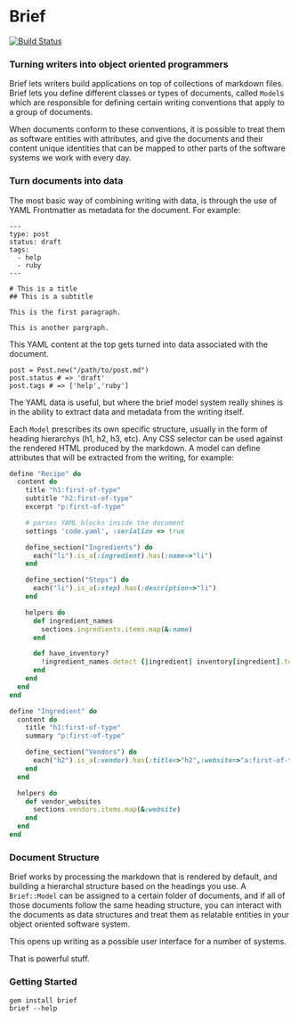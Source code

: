 # Brief 
[![Build
Status](https://travis-ci.org/datapimp/brief.svg?branch=master)](https://travis-ci.org/datapimp/brief)

### Turning writers into object oriented programmers 

Brief lets writers build applications on top of collections of markdown files.  Brief lets you define different classes or types of documents, called `Model`s which are responsible for defining certain writing conventions that apply to a group of documents.

When documents conform to these conventions, it is possible to treat them as software entities with attributes, and give the documents and their content unique identities that can be mapped to other parts of the software systems we work with every day. 

### Turn documents into data 

The most basic way of combining writing with data, is through the use of YAML Frontmatter as metadata for the document.  For example:

```
---
type: post
status: draft
tags:
  - help
  - ruby
---

# This is a title
## This is a subtitle

This is the first paragraph.

This is another pargraph.
```

This YAML content at the top gets turned into data associated with the document. 

```
post = Post.new("/path/to/post.md") 
post.status # => 'draft'
post.tags # => ['help','ruby']
```

The YAML data is useful, but where the brief model system really shines is in the ability to extract data and metadata from the writing itself.

Each `Model` prescribes its own specific structure, usually in the form of heading hierarchys (h1, h2, h3, etc). Any CSS selector can be used against the rendered HTML produced by the markdown.  A model can define attributes that will be extracted from the writing, for example:

```ruby
define "Recipe" do
  content do
    title "h1:first-of-type"
    subtitle "h2:first-of-type"
    excerpt "p:first-of-type"

    # parses YAML blocks inside the document
    settings 'code.yaml', :serialize => true

    define_section("Ingredients") do
      each("li").is_a(:ingredient).has(:name=>"li")
    end

    define_section("Steps") do
      each("li").is_a(:step).has(:description=>"li")
    end

    helpers do
      def ingredient_names
        sections.ingredients.items.map(&:name)
      end

      def have_inventory?
        !ingredient_names.detect {|ingredient| inventory[ingredient].to_i <= 0 }
      end
    end
  end
end

define "Ingredient" do
  content do
    title "h1:first-of-type"
    summary "p:first-of-type"

    define_section("Vendors") do
      each("h2").is_a(:vendor).has(:title=>"h2",:website=>"a:first-of-type")
    end
  end

  helpers do
    def vendor_websites
      sections.vendors.items.map(&:website)
    end
  end
end
```

### Document Structure 

Brief works by processing the markdown that is rendered by default, and building a hierarchal structure based on the headings you use. A `Brief::Model` can be assigned to a certain folder of documents, and if all of those documents follow the same heading structure, you can 
interact with the documents as data structures and treat them as relatable entities in your object oriented software system.  

This opens up writing as a possible user interface for a number of
systems.  

That is powerful stuff.

### Getting Started

```
gem install brief
brief --help
```

